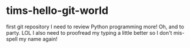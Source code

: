 # tims-hello-git-world
first git repository
I need to review Python programming more! Oh, and to party. LOL
I also need to proofread my typing a little better so I don't mis-spell my name again!
